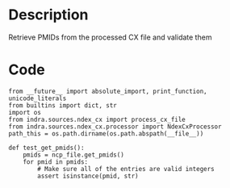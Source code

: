 # Description
Retrieve PMIDs from the processed CX file and validate them

# Code
```
from __future__ import absolute_import, print_function, unicode_literals
from builtins import dict, str
import os
from indra.sources.ndex_cx import process_cx_file
from indra.sources.ndex_cx.processor import NdexCxProcessor
path_this = os.path.dirname(os.path.abspath(__file__))

def test_get_pmids():
    pmids = ncp_file.get_pmids()
    for pmid in pmids:
        # Make sure all of the entries are valid integers
        assert isinstance(pmid, str)

```
